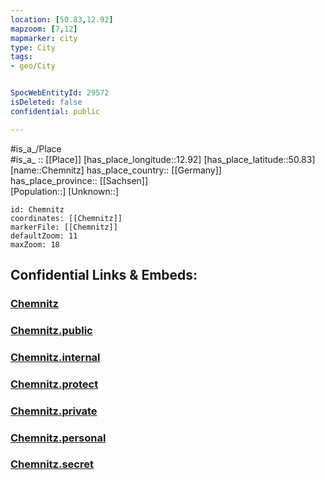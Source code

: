 ```yaml
---
location: [50.83,12.92] 
mapzoom: [7,12] 
mapmarker: city 
type: City
tags:
- geo/City


SpocWebEntityId: 29572
isDeleted: false
confidential: public

---
```

#is_a_/Place  
#is_a_ :: [[Place]] 
[has_place_longitude::12.92] 
[has_place_latitude::50.83] 
[name::Chemnitz] 
has_place_country:: [[Germany]]  
has_place_province:: [[Sachsen]]  
[Population::] 
[Unknown::] 


```leaflet
id: Chemnitz
coordinates: [[Chemnitz]] 
markerFile: [[Chemnitz]] 
defaultZoom: 11 
maxZoom: 18
```


## Confidential Links & Embeds: 

### [Chemnitz](/_Standards/Earth/Continent/Europe/Europe~Central/Germany/Germany~East/Sachsen/counties~Sachsen/Chemnitz.md) 

### [Chemnitz.public](/_public/Earth/Continent/Europe/Europe~Central/Germany/Germany~East/Sachsen/counties~Sachsen/Chemnitz.public.md) 

### [Chemnitz.internal](/_internal/Earth/Continent/Europe/Europe~Central/Germany/Germany~East/Sachsen/counties~Sachsen/Chemnitz.internal.md) 

### [Chemnitz.protect](/_protect/Earth/Continent/Europe/Europe~Central/Germany/Germany~East/Sachsen/counties~Sachsen/Chemnitz.protect.md) 

### [Chemnitz.private](/_private/Earth/Continent/Europe/Europe~Central/Germany/Germany~East/Sachsen/counties~Sachsen/Chemnitz.private.md) 

### [Chemnitz.personal](/_personal/Earth/Continent/Europe/Europe~Central/Germany/Germany~East/Sachsen/counties~Sachsen/Chemnitz.personal.md) 

### [Chemnitz.secret](/_secret/Earth/Continent/Europe/Europe~Central/Germany/Germany~East/Sachsen/counties~Sachsen/Chemnitz.secret.md)

